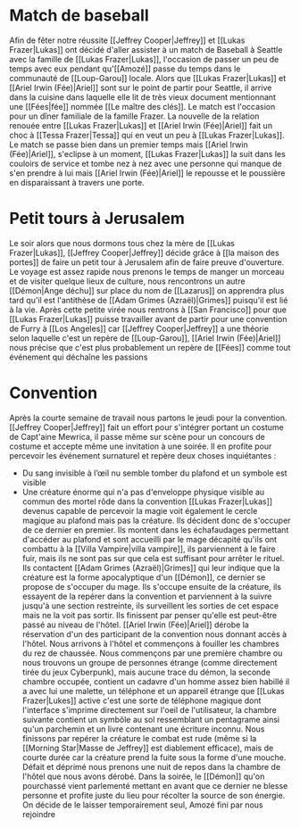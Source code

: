 # Match de baseball
Afin de fêter notre réussite [[Jeffrey Cooper|Jeffrey]] et [[Lukas Frazer|Lukas]] ont décidé d'aller assister à un match de Baseball à Seattle avec la famille de [[Lukas Frazer|Lukas]], l'occasion de passer un peu de temps avec eux pendant qu'[[Amozé]] passe du temps dans le communauté de [[Loup-Garou]] locale.
Alors que [[Lukas Frazer|Lukas]] et [[Ariel Irwin (Fée)|Ariel]] sont sur le point de partir pour Seattle, il arrive dans la cuisine dans laquelle elle lit de très vieux document mentionnant une [[Fées|fée]] nommée [[Le maître des clés]].
Le match est l'occasion pour un dîner familiale de la famille Frazer. La nouvelle de la relation renouée entre [[Lukas Frazer|Lukas]] et [[Ariel Irwin (Fée)|Ariel]] fait un choc à [[Tessa Frazer|Tessa]] qui en veut un peu à [[Lukas Frazer|Lukas]].
Le match se passe bien dans un premier temps mais [[Ariel Irwin (Fée)|Ariel]], s'eclipse à un moment, [[Lukas Frazer|Lukas]] la suit dans les couloirs de service et tombe nez à nez avec une personne qui manque de s'en prendre à lui mais [[Ariel Irwin (Fée)|Ariel]] le repousse et le poussière en disparaissant à travers une porte.
# Petit tours à Jerusalem
Le soir alors que nous dormons tous chez la mère de [[Lukas Frazer|Lukas]], [[Jeffrey Cooper|Jeffrey]] décide grâce à [[la maison des portes]] de faire un petit tour à Jerusalem afin de faire preuve d'ouverture. Le voyage est assez rapide nous prenons le temps de manger un morceau et de visiter quelque lieux de culture, nous rencontrons un autre [[Démon|Ange déchu]] sur place du nom de [[Lazarus]] on apprendra plus tard qu'il est l'antithèse de [[Adam Grimes (Azraël)|Grimes]] puisqu'il est lié à la vie.
Après cette petite virée nous rentrons à [[San Francisco]] pour que [[Lukas Frazer|Lukas]] puisse travailler avant de partir pour une convention de Furry à [[Los Angeles]] car [[Jeffrey Cooper|Jeffrey]] a une théorie selon laquelle c'est un repère de [[Loup-Garou]], [[Ariel Irwin (Fée)|Ariel]] nous précise que c'est plus probablement un repère de [[Fées]] comme tout événement qui déchaîne les passions
# Convention
Après la courte semaine de travail nous partons le jeudi pour la convention. [[Jeffrey Cooper|Jeffrey]] fait un effort pour s'intégrer portant un costume de Capt'aine Mewrica, il passe même sur scène pour un concours de costume et accepte même une invitation à une soirée. Il en profite pour percevoir les événement surnaturel et repère deux choses inquiétantes : 
* Du sang invisible à l’œil nu semble tomber du plafond et un symbole est visible
* Une créature énorme qui n'a pas d'enveloppe physique visible au commun des mortel rôde dans la convention
[[Lukas Frazer|Lukas]] devenus capable de percevoir la magie voit également le cercle magique au plafond mais pas la créature. Ils décident donc de s'occuper de ce dernier en premier.
Ils montent dans les échafaudages permettant d'accéder au plafond et sont accueilli par le mage décapité qu'ils ont combattu à la [[Villa Vampire|villa vampire]], ils parviennent à le faire fuir, mais ils ne sont pas sur que cela est suffisant pour arrêter le rituel. 
Ils contactent [[Adam Grimes (Azraël)|Grimes]] qui leur indique que la créature est la forme apocalyptique d'un [[Démon]], ce dernier se propose de s'occuper du mage.
Ils s'occupe ensuite de la créature, ils essayent de la repérer dans la convention et parviennent à la suivre jusqu'à une section restreinte, ils surveillent les sorties de cet espace mais ne la voit pas sortir. Ils finissent par penser qu'elle est peut-être passé au niveau de l'hôtel. [[Ariel Irwin (Fée)|Ariel]] dérobe la réservation d'un des participant de la convention nous donnant accès à l'hôtel. Nous arrivons à l'hôtel et commençons à fouiller les chambres du rez de chaussée. Nous commençons par une première chambre ou nous trouvons un groupe de personnes étrange (comme directement tirée du jeux Cyberpunk), mais aucune trace du démon, la seconde chambre occupée, contient un cadavre d'un homme assez bien habillé il a avec lui une malette, un téléphone et un appareil étrange que [[Lukas Frazer|Lukes]] active c'est une sorte de téléphone magique dont l'interface s'imprime directement sur l'oeil de l'utilisateur, la chambre suivante contient un symbôle au sol ressemblant un pentagrame ainsi qu'un parchemin et un livre contenant une écriture inconnu. Nous finissons par repérer la créature le combat est rude (même si la [[Morning Star|Masse de Jeffrey]] est diablement efficace), mais de courte durée car la créature prend la fuite sous la forme d'une mouche.
Défait et déprimé nous prenons une nuit de repos dans la chambre de l'hôtel que nous avons dérobé.
Dans la soirée, le [[Démon]] qu'on pourchassé vient parlementé mettant en avant que ce dernier ne blesse personne et profite juste du lieu pour récolter la source de son énergie. On décide de le laisser temporairement seul, Amozé fini par nous rejoindre 